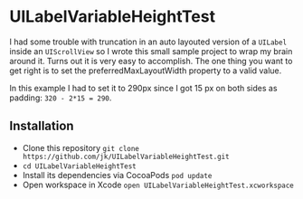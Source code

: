 # UILabelVariableHeightTest

I had some trouble with truncation in an auto layouted version of a `UILabel` inside an `UIScrollView` so I wrote this small sample project to wrap my brain around it. Turns out it is very easy to accomplish. The one thing you want to get right is to set the preferredMaxLayoutWidth property to a valid value.

In this example I had to set it to 290px since I got 15 px on both sides as padding: `320 - 2*15 = 290`.

## Installation
* Clone this repository `git clone https://github.com/jk/UILabelVariableHeightTest.git`
* `cd UILabelVariableHeightTest`
* Install its dependencies via CocoaPods `pod update`
* Open workspace in Xcode `open UILabelVariableHeightTest.xcworkspace`
